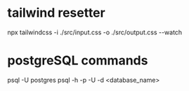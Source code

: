 # tailwind resetter
npx tailwindcss -i ./src/input.css -o ./src/output.css --watch

# postgreSQL commands
psql -U postgres
psql -h <host> -p <port> -U <username> -d <database_name>

